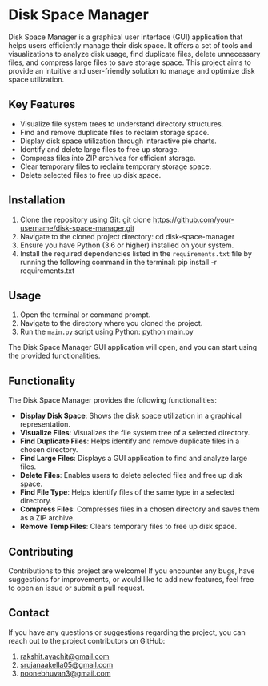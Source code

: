 # Disk Space Manager

Disk Space Manager is a graphical user interface (GUI) application that helps users efficiently manage their disk space. It offers a set of tools and visualizations to analyze disk usage, find duplicate files, delete unnecessary files, and compress large files to save storage space. This project aims to provide an intuitive and user-friendly solution to manage and optimize disk space utilization.

## Key Features

- Visualize file system trees to understand directory structures.
- Find and remove duplicate files to reclaim storage space.
- Display disk space utilization through interactive pie charts.
- Identify and delete large files to free up storage.
- Compress files into ZIP archives for efficient storage.
- Clear temporary files to reclaim temporary storage space.
- Delete selected files to free up disk space.

## Installation

1. Clone the repository using Git:
git clone https://github.com/your-username/disk-space-manager.git
2. Navigate to the cloned project directory:
cd disk-space-manager
3. Ensure you have Python (3.6 or higher) installed on your system.
4. Install the required dependencies listed in the `requirements.txt` file by running the following command in the terminal:
pip install -r requirements.txt

## Usage

1. Open the terminal or command prompt.
2. Navigate to the directory where you cloned the project.
3. Run the `main.py` script using Python: python main.py

The Disk Space Manager GUI application will open, and you can start using the provided functionalities.

## Functionality

The Disk Space Manager provides the following functionalities:

- **Display Disk Space**: Shows the disk space utilization in a graphical representation.
- **Visualize Files**: Visualizes the file system tree of a selected directory.
- **Find Duplicate Files**: Helps identify and remove duplicate files in a chosen directory.
- **Find Large Files**: Displays a GUI application to find and analyze large files.
- **Delete Files**: Enables users to delete selected files and free up disk space.
- **Find File Type**: Helps identify files of the same type in a selected directory.
- **Compress Files**: Compresses files in a chosen directory and saves them as a ZIP archive.
- **Remove Temp Files**: Clears temporary files to free up disk space.

## Contributing

Contributions to this project are welcome! If you encounter any bugs, have suggestions for improvements, or would like to add new features, feel free to open an issue or submit a pull request.

## Contact

If you have any questions or suggestions regarding the project, you can reach out to the project contributors on GitHub:

1. rakshit.ayachit@gmail.com
2. srujanaakella05@gmail.com
3. noonebhuvan3@gmail.com
